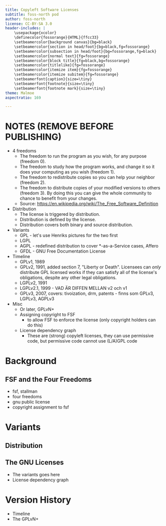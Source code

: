 ```yaml
---
title: Copyleft Software Licenses
subtitle: foss-north pod
author: foss-north
license: CC-BY-SA 3.0
header-includes: |
    \usepackage{xcolor}
    \definecolor{fossorange}{HTML}{ffcc33}
    \setbeamercolor{background canvas}{bg=black}
    \setbeamercolor{section in head/foot}{bg=black,fg=fossorange}
    \setbeamercolor{subsection in head/foot}{bg=fossorange,fg=black}
    \setbeamercolor{normal text}{fg=fossorange}
    \setbeamercolor{block title}{fg=black,bg=fossorange}
    \setbeamercolor{titlelike}{fg=fossorange}
    \setbeamercolor{itemize item}{fg=fossorange}
    \setbeamercolor{itemize subitem}{fg=fossorange}
    \setbeamerfont{caption}{size=\tiny}
    \setbeamerfont{footnote}{size=\tiny}
    \setbeamerfont{footnote mark}{size=\tiny}
theme: Malmoe
aspectratio: 169

---
```


# NOTES (REMOVE BEFORE PUBLISHING)
- 4 freedoms
  - The freedom to run the program as you wish, for any purpose (freedom 0).
  - The freedom to study how the program works, and change it so it does your computing as you wish (freedom 1).
  - The freedom to redistribute copies so you can help your neighbor (freedom 2).
  - The freedom to distribute copies of your modified versions to others (freedom 3). By doing this you can give the whole community to chance to benefit from your changes.
  - Source: https://en.wikipedia.org/wiki/The_Free_Software_Definition
- Distribution
  - The license is triggered by distribution.
  - Distribution is defined by the license.
  - Distribution covers both binary and source distribution.
- Variants
  - GPL - let's use Henriks pictures for the two first
  - LGPL
  - AGPL - redefined distribution to cover *-as-a-Service cases, Affero
  - GFDL - GNU Free Documentation License
- Timeline
  - GPLv1, 1989
  - GPLv2, 1991, added section 7, "Liberty or Death". Licensees can _only_ distribute GPL licensed works if they can satisfy all of the license's obligations, despite any other legal obligations.
  - LGPLv2, 1991
  - LGPLv2.1, 1999 - VAD ÄR DIFFEN MELLAN v2 och v1
  - GPLv3, 2007, covers: tivoization, drm, patents - finns som GPLv3, LGPLv3, AGPLv3
- Misc
  - Or later, GPLvN+
  - Assigning copyright to FSF
    - to allow FSF to enforce the license (only copyright holders can do this)
  - License dependency graph
    - These are (strong) copyleft licenses, they can use permissive code, but permissive code cannot use (L/A)GPL code

# Background
## FSF and the Four Freedoms
- fsf, stallman
- four freedoms
- gnu public license
- copyright assignment to fsf

# Variants
## Distribution
## The GNU Licenses
- The variants goes here
- License dependency graph

# Version History
- Timeline
- The GPLvN+

